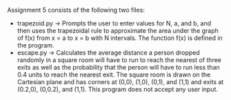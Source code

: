 Assignment 5 consists of the following two files:
- trapezoid.py → Prompts the user to enter values for N, a, and b, and then uses the trapezoidal rule to approximate the area under the graph of f(x) from x = a to x = b with N intervals. The function f(x) is defined in the program.
- escape.py → Calculates the average distance a person dropped randomly in a square room will have to run to reach the nearest of three exits as well as the probability that the person will have to run less than 0.4 units to reach the nearest exit. The square room is drawn on the Cartesian plane and has corners at (0,0), (1,0), (0,1), and (1,1) and exits at (0.2,0), (0,0.2), and (1,1). This program does not accept any user input.